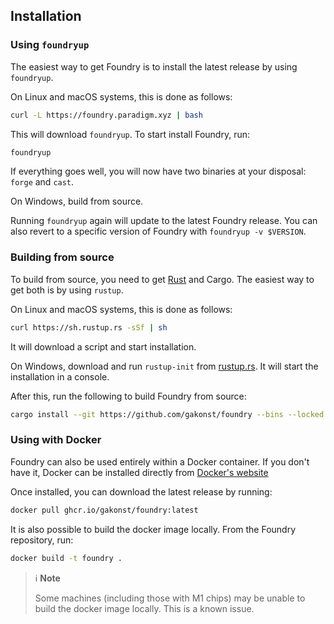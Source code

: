 ## Installation

### Using `foundryup`

The easiest way to get Foundry is to install the latest release by using `foundryup`.

On Linux and macOS systems, this is done as follows:

```sh
curl -L https://foundry.paradigm.xyz | bash
```

This will download `foundryup`. To start install Foundry, run:

```sh
foundryup
```

If everything goes well, you will now have two binaries at your disposal: `forge` and `cast`.

On Windows, build from source.

Running `foundryup` again will update to the latest Foundry release. You can also revert to a specific version of Foundry with `foundryup -v $VERSION`.

### Building from source

To build from source, you need to get [Rust](https://rust-lang.org) and Cargo. The easiest way to get both is by using `rustup`.

On Linux and macOS systems, this is done as follows:

```sh
curl https://sh.rustup.rs -sSf | sh
```

It will download a script and start installation.

On Windows, download and run `rustup-init` from [rustup.rs](https://rustup.rs). It will start the installation in a console.

After this, run the following to build Foundry from source:

```sh
cargo install --git https://github.com/gakonst/foundry --bins --locked
```

### Using with Docker

Foundry can also be used entirely within a Docker container. If you don't have it, Docker can be installed directly from [Docker's website](https://docs.docker.com/get-docker/)

Once installed, you can download the latest release by running:  
```sh
docker pull ghcr.io/gakonst/foundry:latest
```
It is also possible to build the docker image locally. From the Foundry repository, run:
```sh
docker build -t foundry .
```
> ℹ️ **Note**
>
> Some machines (including those with M1 chips) may be unable to build the docker image locally. This is a known issue.
